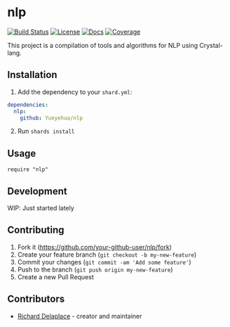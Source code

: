 # nlp
[![Build Status][travis-img]][travis-url]
[![License][license-img]][license-url]
[![Docs][docs-img]][docs-url]
[![Coverage][coverage-img]][coverage-url]

This project is a compilation of tools and algorithms for NLP using
Crystal-lang.

## Installation

1. Add the dependency to your `shard.yml`:
```yaml
dependencies:
  nlp:
    github: Yueyehua/nlp
```
2. Run `shards install`

## Usage

```crystal
require "nlp"
```

## Development

WIP: Just started lately

## Contributing

1. Fork it (<https://github.com/your-github-user/nlp/fork>)
2. Create your feature branch (`git checkout -b my-new-feature`)
3. Commit your changes (`git commit -am 'Add some feature'`)
4. Push to the branch (`git push origin my-new-feature`)
5. Create a new Pull Request

## Contributors

- [Richard Delaplace](https://github.com/Yueyehua) - creator and maintainer

[travis-img]: https://travis-ci.org/Yueyehua/nlp.svg?branch=master
[travis-url]: https://travis-ci.org/Yueyehua/nlp
[license-img]: https://img.shields.io/badge/License-MIT-blue.svg
[license-url]: LICENSE
[docs-img]: https://img.shields.io/readthedocs/nlp.svg
[docs-url]: https://yueyehua.github.io/nlp/
[coverage-img]: https://img.shields.io/coveralls/github/Yueyehua/nlp/master.svg
[coverage-url]: https://Yueyehua.github.io/nlp/coverage/

